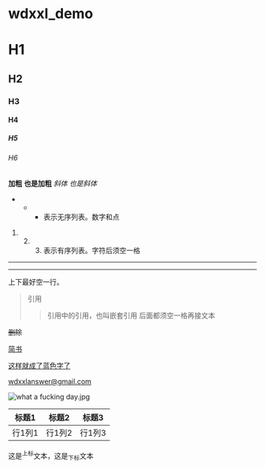 # wdxxl_demo

# H1 
## H2
### H3
#### H4
##### H5
###### H6
**加粗** __也是加粗__ *斜体* _也是斜体_

* + - 表示无序列表。数字和点

1. 2. 3. 表示有序列表。字符后须空一格

*** 
---
上下最好空一行。
> 引用 
> > 引用中的引用，也叫嵌套引用 后面都须空一格再接文本

~~删除~~

[简书](http://www.jianshu.com)

[这样就成了蓝色字了]()

<wdxxlanswer@gmail.com>

![what a fucking day.jpg](http://upload-images.jianshu.io/upload_images/103327-9bacefc0e831fd2f.png?imageMogr2/auto-orient/strip%7CimageView2/2/w/1240/format/jpg)

[^这是脚注/keyword/1]:这是脚注的内容

标题1| 标题2 | 标题3
-----| ----- | -----
行1列1| 行1列2| 行1列3



这是<sup>上标</sup>文本，这是<sub>下标</sub>文本
